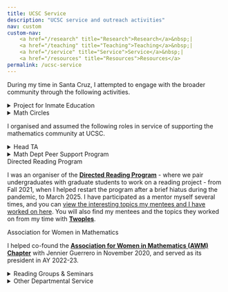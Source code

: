 ```yaml
---
title: UCSC Service
description: "UCSC service and outreach activities"
nav: custom
custom-nav: 
    <a href="/research" title="Research">Research</a>&nbsp;|
    <a href="/teaching" title="Teaching">Teaching</a>&nbsp;|
    <a href="/service" title="Service">Service</a>&nbsp;|
    <a href="/resources" title="Resources">Resources</a>
permalink: /ucsc-service
---
```


<!--
Tip/Green = Current
Note/Blue = Highlight/Past
Important/Red = Other/Past
-->

<!--
Warning = Yellow
Note = Blue
Important = Red
Tip = Green
Caution = Orange (close to yellow)
Info = Dark Blue
Success = Dark Green
Danger = Dark Red
Secondary = Grey
-->

During my time in Santa Cruz, I attempted to engage with the broader community through the following activities.

<details class="callout-quarto tip">
    <summary class="callout-header">Project for Inmate Education</summary>
    <div class="callout-body">
<p>I serve as a co-director for the <a href="https://www.physics.ucsc.edu/news-events/community-programs/index.html#:~:text=Project%20for%20Inmate%20Education%20Program%20(PIE)"><b>Project for Inmate Education (PIE)</b></a> since July 2023. We teach incarcerated persons courses on Pre-algebra, College algebra and Introduction to Astronomy at the Santa Cruz Main Jail.</p>
    </div>
</details>

<details class="callout-quarto tip">
    <summary class="callout-header">Math Circles</summary>
    <div class="callout-body">
<ul style="line-height:180%">

<li> I was an active instructor with the <a href="https://www.xacademy.org/math"><b>Math Student Circle</b></a> in Santa Cruz, held at Cabrillo College. I lead activities on <em>Cryptography</em>, <em>Eulerian Circuits</em> and the <em>Four Colour Theorem</em>.</li>

<li> I was an active participant of the <a href="https://people.ucsc.edu/~pmorale5/mtc/"><b>Math Teachers’ Circle</b></a> at Santa Cruz, where I lead sessions on <em>Gerrymandering</em>.</li>
</ul>
</div>
</details>

I organised and assumed the following roles in service of supporting the mathematics community at UCSC.

<details class="callout-quarto tip">
    <summary class="callout-header">Head TA</summary>
    <div class="callout-body">
<p>Since July 2022, I have served as a <b>Head TA</b> (now <em>Teaching support and Administrative Coordinator</em>) in the Mathematics Department, where we assist the department in supporting Graduate Teaching Assistants.</p>
    </div>
</details>

<details class="callout-quarto tip">
    <summary class="callout-header">Math Dept Peer Support Program</summary>
    <div class="callout-body">
<p>I've been co-organising the Math Department <b>Peer Support Program</b> since August 2021 where we support first-year graduate students in navigating the department and program milestones.</p>
    </div>
</details>

<div class="callout-quarto tip">
  <summary class="callout-header">Directed Reading Program</summary>
    <div class="callout-body">
<p>I was an organiser of the <a href="https://sites.google.com/ucsc.edu/drp-math/"><b>Directed Reading Program</b></a> - where we pair undergraduates with graduate students to work on a reading project - from Fall 2021, when I helped restart the program after a brief hiatus during the pandemic, to March 2025. I have participated as a mentor myself several times, and you can <a href="\drp">view the interesting topics my mentees and I have worked on here</a>. You will also find my mentees and the topics they worked on from my time with <a href="https://sites.google.com/view/twoples/home"><b>Twoples</b></a>.</p>
    </div>
</div>

<div class="callout-quarto tip">
    <summary class="callout-header">Association for Women in Mathematics</summary>
    <div class="callout-body">
<p>I helped co-found the <b><a href="sites.google.com/ucsc.edu/awm/">Association for Women in Mathematics (AWM) Chapter</a></b> with Jennier Guerrero in November 2020, and served as its president in AY 2022-23.</p>
    </div>
</div>

<details class="callout-quarto tip">
    <summary class="callout-header">Reading Groups & Seminars</summary>
    <div class="callout-body">
<ul style="line-height:180%">

<li> <b>What are you reading?</b> <em>an informal seminar</em>, <small>Spring 2023</small><br>
    Organiser, <small>co-organised with David Rubinstein, Sophie Aiken and Jennifer Guerrero</small></li>

<li> <b>Category Theory Learning Seminar</b>, <small>Winter & Spring 2022</small><br>
    Organiser, <small>co-organised with Vaibhav Sutrave and David Rubinstein</small>
    <a href="https://drive.google.com/file/d/1_ZJplOxGbYQ77iPW1dp0YLyG3C5P4_Af/view?usp=drive_link" class="internal-link quarter-line-space">Seminar notes&nbsp;→</a></li>

<li> <b>Graduate Colloquium</b>, <small>Fall 2020 - Spring 2022</small><br>
    Organiser, <small>co-organised with David Rubinstein</small></li>

<li> <b>Undergraduate Colloquium</b>, <small>Spring 2022</small><br>
    Organiser, <small>as a member of AWM EC</small></li>
</ul>

<ul style="line-height:150%">

<li> Abelian Varieties over Finite Fields &#9733;, <small>Fall 2023</small></li>

<li> Derived Categories of Permutation Modules, <small>Spring 2023</small></li>

<li> Canonical Induction Formulas, <small>Spring 2023</small></li>

<li> Topological Data Analysis &#9733;, <small>Winter 2023</small></li>

<li> Stacks &#9733;, <small>Fall 2022</small></li>

<li> Pointless Topology and Triangulated Categories, <small>Fall 2022</small></li>

<li> Stable Homotopy Theory, <small>Winter & Spring 2022</small></li>

<li> Étale Cohomology &#9733;, <small>Fall 2021</small></li>

<li> (Modular) Representation Theory, <small>Summer 2021</small></li>

<li> Local Class Field Theory, <small>Spring & Summer 2021</small></li>

<li> Homological Algebra &#9733;, <small>Spring 2021</small></li>

<li> A Course in Arithmetic by J.-P.Serre &#9733;, <small>Winter & Summer 2020</small></li>

</ul>
<br>
<small>&#9733; organiser or co-organiser</small>
</div>
</details>

<details class="callout-quarto tip">
    <summary class="callout-header">Other Departmental Service</summary>
    <div class="callout-body">
<ul style="line-height:180%">

<li> I served as a <em>study leader</em> for the <b>Prelim Study Sessions</b>, where we supported graduate students preparing for the departmental preliminary exams. I served as a leader for all three subjects: <em>Algebra</em> (Winter 2025, Spring 2024, Summer 2023), <em>Analysis</em> (Spring 2025, Winter 2022, Summer 2022) and <em>Geometry</em> (Winter 2022, Summer 2022).</li>

<li> I supported the organising of <b><a href="sites.google.com/ucsc.edu/awm/">EmpowHER Hour</a></b>, an AWM initiative (Spring 2022 - Spring 2023). This was a space where graduate students got together to hold meaningful discussions about gender equity in academia, and how one can help build a more inclusive mathematical community .</li> 

<li> I served as one of the founding Graduate Student representative on the <b>Mathematics Department DEI Committee</b> from Fall 2020 - Spring 2022.</li>

<li> During COVID, I hosted and lead the Mathematics Department GSI Support sessions to create a space for peer support amongst the Graduate Student Instructors, from Feb - Aug 2021.</li>

</ul>
</div>
</details>


<!-- 

### External

<details>
    <summary><b style="color:#69b2c1">Conference Sessions</b></summary>

<ul style="line-height:180%">

<li> Invited Paper Session on <b>Rethinking Number Theory</b><br>
    <em>MAA MathFest</em><br>
    Organiser, <small>co-organised with Tyler Billingsley and Sandra Nair</small></li>

<li> Special Session on <b>Rethinking Number Theory</b><br>
    <em>AWM Research Symposium</em><br>
    Organiser, <small>co-organised with Eva Goedhart and Amita Malik</small></li>

</ul>
</details>

#69b2c1 -->